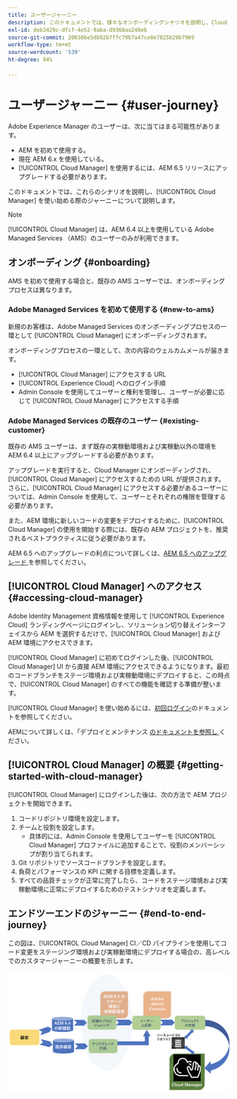 ```yaml
---
title: ユーザージャーニー
description: このドキュメントでは、様々なオンボーディングシナリオを説明し、Cloud Manager の使用を開始する手順について説明します。
exl-id: deb3429c-dfcf-4e52-9aba-d9368aa240e6
source-git-commit: 200366e5db92b7ffc79b7a47ce8e7825b29b7969
workflow-type: tm+mt
source-wordcount: '539'
ht-degree: 94%

---
```



# ユーザージャーニー {#user-journey}

Adobe Experience Manager のユーザーは、次に当てはまる可能性があります。

* AEM を初めて使用する。
* 現在 AEM 6.x を使用している。
* [!UICONTROL Cloud Manager] を使用するには、AEM 6.5 リリースにアップグレードする必要があります。

このドキュメントでは、これらのシナリオを説明し、[!UICONTROL Cloud Manager] を使い始める際のジャーニーについて説明します。

>[!NOTE]
>
>[!UICONTROL Cloud Manager] は、AEM 6.4 以上を使用している Adobe Managed Services （AMS）のユーザーのみが利用できます。

## オンボーディング {#onboarding}

AMS を初めて使用する場合と、既存の AMS ユーザーでは、オンボーディングプロセスは異なります。

### Adobe Managed Services を初めて使用する {#new-to-ams}

新規のお客様は、Adobe Managed Services のオンボーディングプロセスの一環として [!UICONTROL Cloud Manager] にオンボーディングされます。

オンボーディングプロセスの一環として、次の内容のウェルカムメールが届きます。

* [!UICONTROL Cloud Manager] にアクセスする URL
* [!UICONTROL Experience Cloud] へのログイン手順
* Admin Console を使用してユーザーと権利を管理し、ユーザーが必要に応じて [!UICONTROL Cloud Manager] にアクセスする手順

### Adobe Managed Services の既存のユーザー {#existing-customer}

既存の AMS ユーザーは、まず既存の実稼動環境および実稼動以外の環境を AEM 6.4 以上にアップグレードする必要があります。

アップグレードを実行すると、Cloud Manager にオンボーディングされ、[!UICONTROL Cloud Manager] にアクセスするための URL が提供されます。さらに、[!UICONTROL Cloud Manager] にアクセスする必要があるユーザーについては、Admin Console を使用して、ユーザーとそれぞれの権限を管理する必要があります。

また、AEM 環境に新しいコードの変更をデプロイするために、[!UICONTROL Cloud Manager] の使用を開始する際には、既存の AEM プロジェクトを、推奨されるベストプラクティスに従う必要があります。

AEM 6.5 へのアップグレードの利点について詳しくは、[AEM 6.5 へのアップグレード ](https://experienceleague.adobe.com/docs/experience-manager-65/deploying/upgrading/upgrade.html?lang=ja) を参照してください。

## [!UICONTROL Cloud Manager] へのアクセス {#accessing-cloud-manager}

Adobe Identity Management 資格情報を使用して [!UICONTROL Experience Cloud] ランディングページにログインし、ソリューション切り替えインターフェイスから AEM を選択するだけで、[!UICONTROL Cloud Manager] および AEM 環境にアクセスできます。

[!UICONTROL Cloud Manager] に初めてログインした後、[!UICONTROL Cloud Manager] UI から直接 AEM 環境にアクセスできるようになります。最初のコードブランチをステージ環境および実稼動環境にデプロイすると、この時点で、[!UICONTROL Cloud Manager] のすべての機能を確認する準備が整います。

[!UICONTROL Cloud Manager] を使い始めるには、[初回ログイン](/help/getting-started/first-time-login.md)のドキュメントを参照してください。

AEMについて詳しくは、「デプロイとメンテナンス [ のドキュメントを参照し ](https://experienceleague.adobe.com/docs/experience-manager-65/deploying/deploying/deploy.html?lang=ja) ください。

## [!UICONTROL Cloud Manager] の概要 {#getting-started-with-cloud-manager}

[!UICONTROL Cloud Manager] にログインした後は、次の方法で AEM プロジェクトを開始できます。

1. コードリポジトリ環境を設定します。
1. チームと役割を設定します。
   * 具体的には、Admin Console を使用してユーザーを [!UICONTROL Cloud Manager] プロファイルに追加することで、役割のメンバーシップが割り当てられます。
1. Git リポジトリでソースコードブランチを設定します。
1. 負荷とパフォーマンスの KPI に関する目標を定義します。
1. すべての品質チェックが正常に完了したら、コードをステージ環境および実稼動環境に正常にデプロイするためのテストシナリオを定義します。

## エンドツーエンドのジャーニー {#end-to-end-journey}

この図は、[!UICONTROL Cloud Manager] CI／CD パイプラインを使用してコード変更をステージング環境および実稼動環境にデプロイする場合の、高レベルでのカスタマージャーニーの概要を示します。

![エンドツーエンドのジャーニー](/help/assets/screen_shot_2018-05-15at124004pm.png)
